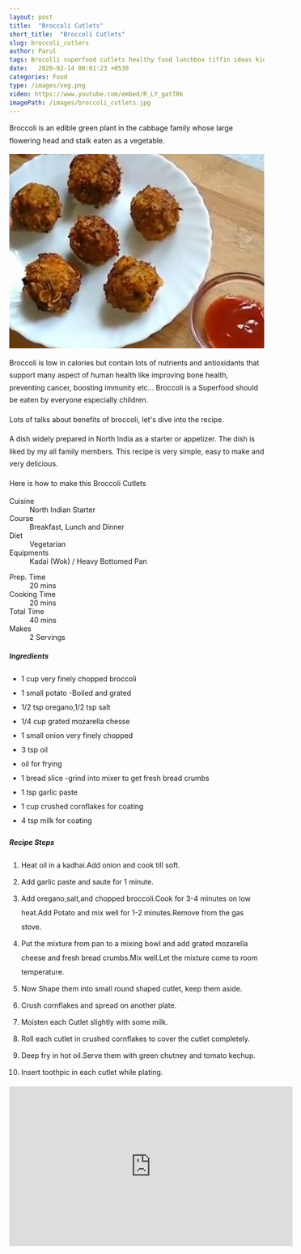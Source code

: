 ```yaml
---
layout: post
title:  "Broccoli Cutlets"
short_title:  "Broccoli Cutlets"
slug: broccoli_cutlers
author: Parul
tags: Brocolli superfood cutlets healthy food lunchbox tiffin ideas kids teatime snack eveningsnack vegetable vegetarian vegan cooking eating snack tea breakfast recipe
date:   2020-02-14 00:01:23 +0530
categories: Food
type: /images/veg.png
video: https://www.youtube.com/embed/R_LY_gatT0k
imagePath: /images/broccoli_cutlets.jpg
---
```

<p class="text-justify" style="line-height: 175%;">
Broccoli is an edible green plant in the cabbage family whose large flowering head and stalk eaten as a vegetable.
</p>

<div class="row">
    <div class="col-md-12"><img src="../images/broccoli_cutlets.jpg" alt="" class="rounded img-fluid mb-2"></div>
</div>

<p class="text-justify" style="line-height: 175%;">
Broccoli is low in calories but contain lots of nutrients and antioxidants that support many aspect of human health like improving bone health, preventing cancer, boosting immunity etc... Broccoli is a Superfood should be eaten by everyone especially children.
</p>

<p class="text-justify" style="line-height: 175%;">
Lots of talks about benefits of broccoli, let's dive into the recipe.
</p>

<p class="text-justify" style="line-height: 175%;">
A dish widely prepared in North India as a starter or appetizer. The dish is liked by my all family members. This recipe is very simple, easy to make and very delicious.
</p>

<p class="text-justify" style="line-height: 175%;">
Here is how to make this Broccoli Cutlets
</p>

<div class="row">
    <div class="col-md-6">
        <dl class="row">
            <dt class="col-sm-4">Cuisine</dt><dd class="col-sm-7">North Indian Starter</dd>
            <dt class="col-sm-4">Course</dt><dd class="col-sm-7">Breakfast, Lunch and Dinner</dd>
            <dt class="col-sm-4">Diet</dt><dd class="col-sm-7">Vegetarian</dd>
            <dt class="col-sm-4">Equipments</dt><dd class="col-sm-7">Kadai (Wok) / Heavy Bottomed Pan</dd>
        </dl>
    </div>
    <div class="col-md-6">
        <dl class="row">
            <dt class="col-sm-5">Prep. Time</dt><dd class="col-sm-7">20 mins</dd>
            <dt class="col-sm-5">Cooking Time</dt><dd class="col-sm-7">20 mins</dd>
            <dt class="col-sm-5">Total Time</dt><dd class="col-sm-7">40 mins</dd>
            <dt class="col-sm-5">Makes</dt><dd class="col-sm-7">2 Servings</dd>
        </dl>
    </div>
</div>

<div class="recipe-section-divider"></div>
<div class="row" id="ingredients">
    <div class="col-md-12"><h5 class="font-weight-bold">Ingredients</h5></div>
</div> 
<div class="row">
    <div class="col-md-12">
        <ul style="line-height: 200%">
            <li>1 cup very finely chopped broccoli</li>
            <li>1 small potato -Boiled and grated</li>
            <li>1/2 tsp oregano,1/2  tsp salt</li>
            <li>1/4 cup grated mozarella chesse</li>
            <li>1 small onion very finely chopped</li>
            <li>3 tsp oil</li>
            <li>oil for frying</li>
            <li>1 bread slice -grind into mixer to get fresh bread crumbs</li>
            <li>1 tsp garlic paste</li>
            <li>1 cup crushed cornflakes for coating</li>
            <li>4 tsp milk for coating</li>
        </ul>
    </div>
</div>

<div class="recipe-section-divider"></div>
<div class="row" id="recipe">
    <div class="col-md-12"><h5 class="font-weight-bold">Recipe Steps</h5></div>
</div>
<div class="row">
    <div class="col-md-12">
        <ol class="text-justify" style="line-height: 200%">
            <li style="margin-bottom:5px;">Heat oil in a kadhai.Add onion and cook till soft.</li>
            <li style="margin-bottom:5px;">Add garlic paste and saute for 1 minute.</li>
            <li style="margin-bottom:5px;">Add oregano,salt,and  chopped broccoli.Cook for 3-4 minutes on low heat.Add Potato and mix well for 1-2 minutes.Remove from the gas stove.</li>
            <li style="margin-bottom:5px;">Put the mixture from pan to a mixing bowl and add  grated mozarella cheese and fresh bread crumbs.Mix well.Let the mixture come to room temperature.</li>
            <li style="margin-bottom:5px;">Now Shape them into small  round shaped cutlet, keep them aside.</li>
            <li style="margin-bottom:5px;">Crush cornflakes and spread on another plate.</li>
            <li style="margin-bottom:5px;">Moisten each Cutlet slightly with some milk.</li>
            <li style="margin-bottom:5px;">Roll each cutlet  in crushed cornflakes to cover the cutlet completely.</li>
            <li style="margin-bottom:5px;">Deep fry in hot oil.Serve them with green chutney and tomato kechup.</li>
            <li style="margin-bottom:5px;">Insert toothpic in each cutlet while plating.</li>
        </ol>
    </div>
</div>
<div class="row" id="video">
    <div class="col-md-12">
        <div class="embed-responsive embed-responsive-16by9">
            <iframe width="560" height="315" src="https://www.youtube.com/embed/R_LY_gatT0k" frameborder="0" allow="accelerometer; autoplay; encrypted-media; gyroscope; picture-in-picture" allowfullscreen></iframe>
        </div>
    </div>
</div>
<br>